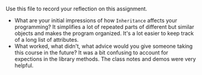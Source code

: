Use this file to record your reflection on this assignment.

- What are your initial impressions of how `Inheritance` affects your programming?
It simplifies a lot of repeated parts of different but similar objects and makes the program organized. It's a lot easier to keep track of a long list of attributes. 
- What worked, what didn't, what advice would you give someone taking this course in the future?
It was a bit confusing to account for expections in the library methods. The class notes and demos were very helpful. 